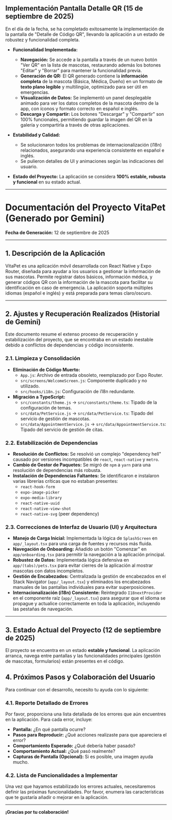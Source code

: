 ## Implementación Pantalla Detalle QR (15 de septiembre de 2025)

En el día de la fecha, se ha completado exitosamente la implementación de la pantalla de "Detalle de Código QR", llevando la aplicación a un estado de robustez y funcionalidad completa.

*   **Funcionalidad Implementada:**
    *   **Navegación:** Se accede a la pantalla a través de un nuevo botón "Ver QR" en la lista de mascotas, restaurando además los botones "Editar" y "Borrar" para mantener la funcionalidad previa.
    *   **Generación de QR:** El QR generado contiene la **información completa** de la mascota (Básica, Médica, Dueño) en un formato de **texto plano legible** y multilingüe, optimizado para ser útil en emergencias.
    *   **Visualización de Datos:** Se implementó un panel desplegable animado para ver los datos completos de la mascota dentro de la app, con íconos y formato correcto en español e inglés.
    *   **Descarga y Compartir:** Los botones "Descargar" y "Compartir" son 100% funcionales, permitiendo guardar la imagen del QR en la galería y compartirla a través de otras aplicaciones.
*   **Estabilidad y Calidad:**
    *   Se solucionaron todos los problemas de internacionalización (i18n) relacionados, asegurando una experiencia consistente en español e inglés.
    *   Se pulieron detalles de UI y animaciones según las indicaciones del usuario.

*   **Estado del Proyecto:** La aplicación se considera **100% estable, robusta y funcional** en su estado actual.

---

# Documentación del Proyecto VitaPet (Generado por Gemini)

**Fecha de Generación:** 12 de septiembre de 2025

---

## 1. Descripción de la Aplicación

VitaPet es una aplicación móvil desarrollada con React Native y Expo Router, diseñada para ayudar a los usuarios a gestionar la información de sus mascotas. Permite registrar datos básicos, información médica, y generar códigos QR con la información de la mascota para facilitar su identificación en caso de emergencia. La aplicación soporta múltiples idiomas (español e inglés) y está preparada para temas claro/oscuro.

---

## 2. Ajustes y Recuperación Realizados (Historial de Gemini)

Este documento resume el extenso proceso de recuperación y estabilización del proyecto, que se encontraba en un estado inestable debido a conflictos de dependencias y código inconsistente.

### 2.1. Limpieza y Consolidación

*   **Eliminación de Código Muerto:**
    *   `App.js`: Archivo de entrada obsoleto, reemplazado por Expo Router.
    *   `src/screens/WelcomeScreen.js`: Componente duplicado y no utilizado.
    *   `src/hooks/i18n.js`: Configuración de i18n redundante.
*   **Migración a TypeScript:**
    *   `src/constants/theme.js` -> `src/constants/theme.ts`: Tipado de la configuración de temas.
    *   `src/data/PetService.js` -> `src/data/PetService.ts`: Tipado del servicio de gestión de mascotas.
    *   `src/data/AppointmentService.js` -> `src/data/AppointmentService.ts`: Tipado del servicio de gestión de citas.

### 2.2. Estabilización de Dependencias

*   **Resolución de Conflictos:** Se resolvió un complejo "dependency hell" causado por versiones incompatibles de `react`, `react-native` y `metro`.
*   **Cambio de Gestor de Paquetes:** Se migró de `npm` a `yarn` para una resolución de dependencias más robusta.
*   **Instalación de Dependencias Faltantes:** Se identificaron e instalaron varias librerías críticas que no estaban presentes:
    *   `react-hook-form`
    *   `expo-image-picker`
    *   `expo-media-library`
    *   `react-native-uuid`
    *   `react-native-view-shot`
    *   `react-native-svg` (peer dependency)

### 2.3. Correcciones de Interfaz de Usuario (UI) y Arquitectura

*   **Manejo de Carga Inicial:** Implementada la lógica de `SplashScreen` en `app/_layout.tsx` para una carga de fuentes y recursos más fluida.
*   **Navegación de Onboarding:** Añadido un botón "Comenzar" en `app/onboarding.tsx` para permitir la navegación a la aplicación principal.
*   **Robustez de Datos:** Implementada lógica defensiva en `app/(tabs)/pets.tsx` para evitar cierres de la aplicación al mostrar mascotas con datos incompletos.
*   **Gestión de Encabezados:** Centralizada la gestión de encabezados en el Stack Navigator (`app/_layout.tsx`) y eliminados los encabezados manuales de las pantallas individuales para evitar superposiciones.
*   **Internacionalización (i18n) Consistente:** Reintegrado `I18nextProvider` en el componente raíz (`app/_layout.tsx`) para asegurar que el idioma se propague y actualice correctamente en toda la aplicación, incluyendo las pestañas de navegación.

---

## 3. Estado Actual del Proyecto (12 de septiembre de 2025)

El proyecto se encuentra en un estado **estable y funcional**. La aplicación arranca, navega entre pantallas y las funcionalidades principales (gestión de mascotas, formularios) están presentes en el código.



## 4. Próximos Pasos y Colaboración del Usuario

Para continuar con el desarrollo, necesito tu ayuda con lo siguiente:

### 4.1. Reporte Detallado de Errores

Por favor, proporciona una lista detallada de los errores que aún encuentres en la aplicación. Para cada error, incluye:
*   **Pantalla:** ¿En qué pantalla ocurre?
*   **Pasos para Reproducir:** ¿Qué acciones realizaste para que apareciera el error?
*   **Comportamiento Esperado:** ¿Qué debería haber pasado?
*   **Comportamiento Actual:** ¿Qué pasó realmente?
*   **Capturas de Pantalla (Opcional):** Si es posible, una imagen ayuda mucho.

### 4.2. Lista de Funcionalidades a Implementar

Una vez que hayamos estabilizado los errores actuales, necesitaremos definir las próximas funcionalidades. Por favor, enumera las características que te gustaría añadir o mejorar en la aplicación.

---

**¡Gracias por tu colaboración!**